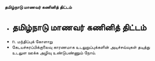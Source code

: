 **தமிழ்நாடு மாணவர் கணினித் திட்டம்**
- # தமிழ்நாடு மாணவர் கணினித் திட்டம்
- n. மந்திப்புக் கோளாறு
- கேடயச்சுரப்பிக்குலைவு காரணமாக உடலுறுப்புக்களின் அடிச்சவ்வுகள் தடித்து உடலுள ஊக்க அழிவு உண்டுபண்ணும் நோய்.

